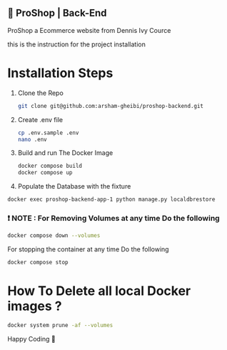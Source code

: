 ## 🛒 ProShop | Back-End

ProShop a Ecommerce website from Dennis Ivy Cource

this is the instruction for the project installation

# Installation Steps

1. Clone the Repo

   ```sh
   git clone git@github.com:arsham-gheibi/proshop-backend.git
   ```

2. Create .env file

   ```sh
   cp .env.sample .env
   nano .env
   ```

3. Build and run The Docker Image

   ```sh
   docker compose build
   docker compose up
   ```

4. Populate the Database with the fixture

```sh
docker exec proshop-backend-app-1 python manage.py localdbrestore
```

### ❗️ NOTE : For Removing Volumes at any time Do the following

```sh
docker compose down --volumes
```

For stopping the container at any time Do the following

```sh
docker compose stop
```

# How To Delete all local Docker images ?

```sh
docker system prune -af --volumes
```

Happy Coding 🥳
